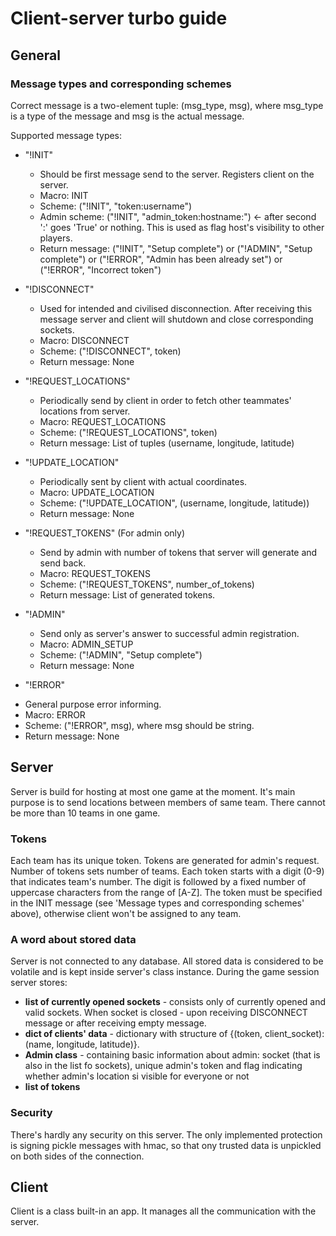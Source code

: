 # Client-server turbo guide

## General

### Message types and corresponding schemes 

Correct message is a two-element tuple: (msg_type, msg), where msg_type is a type of the message and msg is the actual 
message.

Supported message types:
  * "!INIT"
    - Should be first message send to the server. Registers client on the server.
    - Macro: INIT
    - Scheme: ("!INIT", "token:username")
    - Admin scheme: ("!INIT", "admin_token:hostname:") <- after second ':' goes 'True' or nothing. This is used as flag
      host's visibility to other players. 
    - Return message: ("!INIT", "Setup complete") or ("!ADMIN", "Setup complete") or 
      ("!ERROR", "Admin has been already set") or ("!ERROR", "Incorrect token")
      
  * "!DISCONNECT"
    - Used for intended and civilised disconnection. After receiving this message server and client will shutdown and
      close corresponding sockets.
    - Macro: DISCONNECT
    - Scheme: ("!DISCONNECT", token)
    - Return message: None
    
  * "!REQUEST_LOCATIONS"
    - Periodically send by client in order to fetch other teammates' locations from server.
    - Macro: REQUEST_LOCATIONS
    - Scheme: ("!REQUEST_LOCATIONS", token)
    - Return message: List of tuples (username, longitude, latitude)
    
  * "!UPDATE_LOCATION"
    - Periodically sent by client with actual coordinates.
    - Macro: UPDATE_LOCATION
    - Scheme: ("!UPDATE_LOCATION", (username, longitude, latitude))
    - Return message: None
    
  * "!REQUEST_TOKENS" (For admin only)
    - Send by admin with number of tokens that server will generate and send back.
    - Macro: REQUEST_TOKENS
    - Scheme: ("!REQUEST_TOKENS", number_of_tokens)
    - Return message: List of generated tokens.
    
  * "!ADMIN"
    - Send only as server's answer to successful admin registration.
    - Macro: ADMIN_SETUP
    - Scheme: ("!ADMIN", "Setup complete")
    - Return message: None
    
  * "!ERROR"
  - General purpose error informing.
  - Macro: ERROR
  - Scheme: ("!ERROR", msg), where msg should be string.
  - Return message: None
  
## Server

Server is build for hosting at most one game at the moment. It's main purpose is to send locations between members of 
same team. There cannot be more than 10 teams in one game.

### Tokens
Each team has its unique token. Tokens are generated for admin's request. Number of tokens sets number of teams. Each
token starts with a digit (0-9) that indicates team's number. The digit is followed by a fixed number of uppercase 
characters from the range of [A-Z]. The token must be specified in the INIT message
(see 'Message types and corresponding schemes' above), otherwise client won't be assigned to any team.

### A word about stored data
Server is not connected to any database. All stored data is considered to be volatile and is kept inside server's
class instance. During the game session server stores: 
  - __list of currently opened sockets__ - consists only of currently opened and valid sockets. When socket is closed - 
    upon receiving DISCONNECT message or after receiving empty message.
  - __dict of clients' data__ - dictionary with structure of {(token, client_socket): (name, longitude, latitude)}.
  - __Admin class__ - containing basic information about admin: socket (that is also in the list fo sockets), unique 
    admin's token and flag indicating whether admin's location si visible for everyone or not  
  - __list of tokens__
 
### Security
There's hardly any security on this server. The only implemented protection is signing pickle messages with hmac, so 
that ony trusted data is unpickled on both sides of the connection.  


## Client
Client is a class built-in an app. It manages all the communication with the server.
